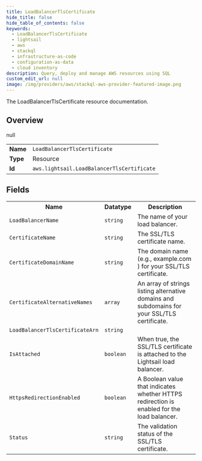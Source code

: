 ```yaml
---
title: LoadBalancerTlsCertificate
hide_title: false
hide_table_of_contents: false
keywords:
  - LoadBalancerTlsCertificate
  - lightsail
  - aws
  - stackql
  - infrastructure-as-code
  - configuration-as-data
  - cloud inventory
description: Query, deploy and manage AWS resources using SQL
custom_edit_url: null
image: /img/providers/aws/stackql-aws-provider-featured-image.png
---
```

The LoadBalancerTlsCertificate resource documentation.

## Overview
<table><tbody>
<tr><td><b>Name</b></td><td><code>LoadBalancerTlsCertificate</code></td></tr>
<tr><td><b>Type</b></td><td>Resource</td></tr>
null
<tr><td><b>Id</b></td><td><code>aws.lightsail.LoadBalancerTlsCertificate</code></td></tr>
</tbody></table>

## Fields
<table><tbody>
<tr><th>Name</th><th>Datatype</th><th>Description</th></tr>
<tr><td><code>LoadBalancerName</code></td><td><code>string</code></td><td>The name of your load balancer.</td></tr><tr><td><code>CertificateName</code></td><td><code>string</code></td><td>The SSL/TLS certificate name.</td></tr><tr><td><code>CertificateDomainName</code></td><td><code>string</code></td><td>The domain name (e.g., example.com ) for your SSL/TLS certificate.</td></tr><tr><td><code>CertificateAlternativeNames</code></td><td><code>array</code></td><td>An array of strings listing alternative domains and subdomains for your SSL/TLS certificate.</td></tr><tr><td><code>LoadBalancerTlsCertificateArn</code></td><td><code>string</code></td><td></td></tr><tr><td><code>IsAttached</code></td><td><code>boolean</code></td><td>When true, the SSL/TLS certificate is attached to the Lightsail load balancer.</td></tr><tr><td><code>HttpsRedirectionEnabled</code></td><td><code>boolean</code></td><td>A Boolean value that indicates whether HTTPS redirection is enabled for the load balancer.</td></tr><tr><td><code>Status</code></td><td><code>string</code></td><td>The validation status of the SSL/TLS certificate.</td></tr>
</tbody></table>
